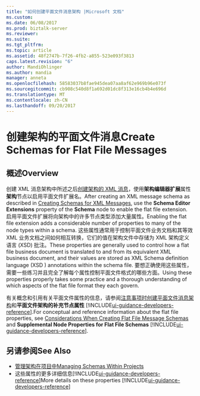 ```yaml
---
title: "如何创建平面文件消息架构 |Microsoft 文档"
ms.custom: 
ms.date: 06/08/2017
ms.prod: biztalk-server
ms.reviewer: 
ms.suite: 
ms.tgt_pltfrm: 
ms.topic: article
ms.assetid: 48f2747b-7f26-4fb2-a855-523e093f3813
caps.latest.revision: "6"
author: MandiOhlinger
ms.author: mandia
manager: anneta
ms.openlocfilehash: 58583037b8fae945dea07aa8af62e969b96e073f
ms.sourcegitcommit: cb908c540d8f1a692d01dc8f313e16cb4b4e696d
ms.translationtype: MT
ms.contentlocale: zh-CN
ms.lasthandoff: 09/20/2017
---
```

# <a name="create-schemas-for-flat-file-messages"></a><span data-ttu-id="26cae-102">创建架构的平面文件消息</span><span class="sxs-lookup"><span data-stu-id="26cae-102">Create Schemas for Flat File Messages</span></span>

## <a name="overview"></a><span data-ttu-id="26cae-103">概述</span><span class="sxs-lookup"><span data-stu-id="26cae-103">Overview</span></span>
<span data-ttu-id="26cae-104">创建 XML 消息架构中所述之后[创建架构的 XML 消息](../core/how-to-create-schemas-for-xml-messages.md)，使用**架构编辑器扩展**属性**架构**节点以启用平面文件扩展名。</span><span class="sxs-lookup"><span data-stu-id="26cae-104">After creating an XML message schema as described in [Creating Schemas for XML Messages](../core/how-to-create-schemas-for-xml-messages.md), use the **Schema Editor Extensions** property of the **Schema** node to enable the flat file extension.</span></span> <span data-ttu-id="26cae-105">启用平面文件扩展将向架构中的许多节点类型添加大量属性。</span><span class="sxs-lookup"><span data-stu-id="26cae-105">Enabling the flat file extension adds a considerable number of properties to many of the node types within a schema.</span></span> <span data-ttu-id="26cae-106">这些属性通常用于控制平面文件业务文档和其等效 XML 业务文档之间如何相互转换，它们的值在架构文件中存储为 XML 架构定义语言 (XSD) 批注。</span><span class="sxs-lookup"><span data-stu-id="26cae-106">These properties are generally used to control how a flat file business document is translated to and from its equivalent XML business document, and their values are stored as XML Schema definition language (XSD ) annotations within the schema file.</span></span> <span data-ttu-id="26cae-107">要想正确使用这些属性，需要一些练习并且完全了解每个属性控制平面文件格式的哪些方面。</span><span class="sxs-lookup"><span data-stu-id="26cae-107">Using these properties properly takes some practice and a thorough understanding of which aspects of the flat file format they each govern.</span></span> 

<span data-ttu-id="26cae-108">有关概念和引用有关平面文件属性的信息，请参阅[注意事项时创建平面文件消息架构](../core/considerations-when-creating-flat-file-message-schemas.md)和**平面文件架构的补充节点属性** [!INCLUDE[ui-guidance-developers-reference](../includes/ui-guidance-developers-reference.md)].</span><span class="sxs-lookup"><span data-stu-id="26cae-108">For conceptual and reference information about the flat file properties, see [Considerations When Creating Flat File Message Schemas](../core/considerations-when-creating-flat-file-message-schemas.md) and **Supplemental Node Properties for Flat File Schemas** [!INCLUDE[ui-guidance-developers-reference](../includes/ui-guidance-developers-reference.md)].</span></span>  
  
## <a name="see-also"></a><span data-ttu-id="26cae-109">另请参阅</span><span class="sxs-lookup"><span data-stu-id="26cae-109">See Also</span></span>  
-  [<span data-ttu-id="26cae-110">管理架构在项目中</span><span class="sxs-lookup"><span data-stu-id="26cae-110">Managing Schemas Within Projects</span></span>](../core/managing-schemas-within-projects.md)
-  <span data-ttu-id="26cae-111">这些属性的更多详细信息[!INCLUDE[ui-guidance-developers-reference](../includes/ui-guidance-developers-reference.md)]</span><span class="sxs-lookup"><span data-stu-id="26cae-111">More details on these properties [!INCLUDE[ui-guidance-developers-reference](../includes/ui-guidance-developers-reference.md)]</span></span>
